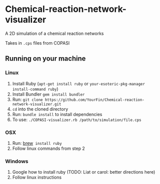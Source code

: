 # Chemical-reaction-network-visualizer
A 2D simulation of a chemical reaction networks

Takes in `.cps` files from COPASI

## Running on your machine

### Linux

1. Install Ruby (`apt-get install ruby` or `your-esoteric-pkg-manager install-command ruby`)
2. Install Bundler `gem install bundler`
3. Run: `git clone https://github.com/YourFin/Chemical-reaction-network-visualizer.git`
4. `cd` into the cloned directory
5. Run: `bundle install` to install dependencies
6. To use: `./COPASI-visualizer.rb /path/to/simulation/file.cps`

### OSX
1. Run: [brew](https://brew.sh/)` install ruby`
2. Follow linux commands from step 2

### Windows
1. Google how to install ruby (TODO: Liat or carol: better directions here)
2. Follow linux instructions
